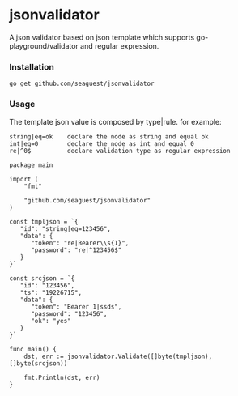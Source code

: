 # jsonvalidator
A json validator based on json template which supports go-playground/validator and regular expression.

### Installation

`go get github.com/seaguest/jsonvalidator`

### Usage
The template json value is composed by type|rule. for example:

```
string|eq=ok    declare the node as string and equal ok
int|eq=0        declare the node as int and equal 0
re|^0$          declare validation type as regular expression
 ```


``` 
package main

import (
	"fmt"
	
	"github.com/seaguest/jsonvalidator"
)

const tmpljson = `{
   "id": "string|eq=123456",
   "data": {
      "token": "re|Bearer\\s{1}",
      "password": "re|^123456$"
   }
}`

const srcjson = `{
   "id": "123456",
   "ts": "19226715",
   "data": {
      "token": "Bearer 1|ssds",
      "password": "123456",
      "ok": "yes"
   }
}`

func main() {
	dst, err := jsonvalidator.Validate([]byte(tmpljson), []byte(srcjson))

	fmt.Println(dst, err)
}

```
